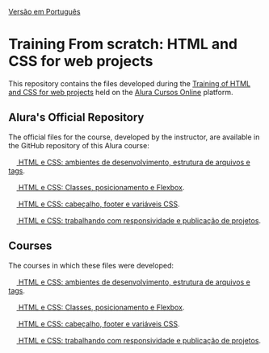 [Versão em Português](README.md)

# Training From scratch: HTML and CSS for web projects

This repository contains the files developed during the [Training of HTML and CSS for web projects](https://cursos.alura.com.br/formacao-html-css) held on the [Alura Cursos Online](https://alura.com.br) platform.

## Alura's Official Repository

The official files for the course, developed by the instructor, are available in the GitHub repository of this Alura course:

[<img src="https://www.alura.com.br/assets/api/cursos/html-css-ambiente-arquivos-tags.svg" width="16px" height="16px"> HTML e CSS: ambientes de desenvolvimento, estrutura de arquivos e tags](https://github.com/alura-cursos/Portifolio-HTML-e-CSS/).

[<img src="https://www.alura.com.br/assets/api/cursos/html-css-classes-posicionamento-flexbox.svg" width="16px" height="16px"> HTML e CSS: Classes, posicionamento e Flexbox](https://github.com/alura-cursos/Portifolio-HTML-e-CSS-Curso2).

[<img src="https://www.alura.com.br/assets/api/cursos/html-css-cabecalho-footer-variaveis-css.svg" width="16px" height="16px"> HTML e CSS: cabeçalho, footer e variáveis CSS](https://github.com/alura-cursos/Portifolio-HTML-e-CSS-Curso3).

[<img src="https://www.alura.com.br/assets/api/cursos/html-css-responsividade-publicacao-projetos.svg" width="16px" height="16px"> HTML e CSS: trabalhando com responsividade e publicação de projetos](https://github.com/alura-cursos/Portifolio-HTML-e-CSS-Curso4).

## Courses

The courses in which these files were developed:

[<img src="https://www.alura.com.br/assets/api/cursos/html-css-ambiente-arquivos-tags.svg" width="16px" height="16px"> HTML e CSS: ambientes de desenvolvimento, estrutura de arquivos e tags](https://cursos.alura.com.br/course/html-css-ambiente-arquivos-tags).

[<img src="https://www.alura.com.br/assets/api/cursos/html-css-classes-posicionamento-flexbox.svg" width="16px" height="16px"> HTML e CSS: Classes, posicionamento e Flexbox](https://cursos.alura.com.br/course/html-css-classes-posicionamento-flexbox).

[<img src="https://www.alura.com.br/assets/api/cursos/html-css-cabecalho-footer-variaveis-css.svg" width="16px" height="16px"> HTML e CSS: cabeçalho, footer e variáveis CSS](https://cursos.alura.com.br/course/html-css-cabecalho-footer-variaveis-css).

[<img src="https://www.alura.com.br/assets/api/cursos/html-css-responsividade-publicacao-projetos.svg" width="16px" height="16px"> HTML e CSS: trabalhando com responsividade e publicação de projetos](https://cursos.alura.com.br/course/html-css-responsividade-publicacao-projetos).